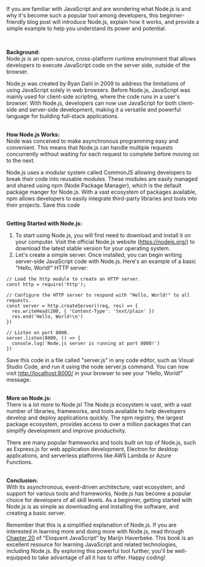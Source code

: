 <p>If you are familiar with JavaScript and are wondering what Node.js is and why it's become such a popular tool among developers, this beginner-friendly blog post will introduce Node.js, explain how it works, and provide a simple example to help you understand its power and potential.</p><p><br /></p><p><b>Background:</b><br />Node.js is an open-source, cross-platform runtime environment that allows developers to execute JavaScript code on the server side, outside of the browser.</p><p>Node.js was created by Ryan Dahl in 2009 to address the limitations of using JavaScript solely in web browsers. Before Node.js,&nbsp;JavaScript was mainly used for client-side scripting, where the code runs in a user's browser. With Node.js, developers can now use JavaScript for both client-side and server-side development, making it a versatile and powerful language for building full-stack applications.<br /><br /></p><p><b>How Node.js Works:</b><br />Node was conceived to make asynchronous programming easy and convenient.&nbsp;This means that Node.js can handle multiple requests concurrently without waiting for each request to complete before moving on to the next.</p><p>Node.js uses a modular system called CommonJS allowing developers to break their code into reusable modules. These modules are easily managed and shared using npm (Node Package Manager), which is the default package manger for Node.js.&nbsp;With a vast ecosystem of packages available, npm allows developers to easily integrate third-party libraries and tools into their projects. Save this code</p><p><br /><b>Getting Started with Node.js:</b><br /></p><ol style="text-align: left;"><li>To start using Node.js, you will first need to download and install it on your computer.&nbsp;Visit the official Node.js website (<a href="https://nodejs.org/">https://nodejs.org/</a>) to download the latest stable version for your operating system.</li><li>Let's create a simple server.&nbsp;Once installed, you can begin writing server-side JavaScript code with Node.js. Here's an example of a basic "Hello, World!" HTTP server:</li></ol>

<pre><code>// Load the http module to create an HTTP server.
const http = require('http');

// Configure the HTTP server to respond with "Hello, World!" to all requests.
const server = http.createServer((req, res) =&gt; {
  res.writeHead(200, { 'Content-Type': 'text/plain' })
  res.end('Hello, World!\n')
})

// Listen on port 8000.
server.listen(8000, () =&gt; {
  console.log('Node.js server is running at port 8000!')
})
</code></pre>

<p>Save this code in a file called "server.js" in any code editor, such as Visual Studio Code, and run it using the node server.js command. You can now visit <a href="http://localhost:8000/">http://localhost:8000/</a> in your browser to see your "Hello, World!" message.<br /><br /></p><p><b>More on Node.js:</b><br />There is a lot more to Node.js! The Node.js ecosystem is vast, with a vast number of libraries, frameworks, and tools available to help developers develop and deploy applications quickly. The npm registry, the largest package ecosystem, provides access to over a million packages that can simplify development and improve productivity.</p><p>There are many popular frameworks and tools built on top of Node.js, such as Express.js for web application development, Electron for desktop applications, and serverless platforms like AWS Lambda or Azure Functions.&nbsp;<br /><br /></p><p><b>Conclusion:</b><br />With its asynchronous, event-driven architecture, vast ecosystem, and support for various tools and frameworks, Node.js has become a popular choice for developers of all skill levels. As a beginner, getting started with Node.js is as simple as downloading and installing the software, and creating a basic server.&nbsp;</p><p>Remember that this is a simplified explanation of Node.js. If you are interested in learning more and doing more with Node.js, read through <a href="https://eloquentjavascript.net/20_node.html" target="_blank">Chapter 20</a> of "Eloquent JavaScript" by Marijn Haverbeke. This book is an excellent resource for learning JavaScript and related technologies, including Node.js. By exploring this powerful tool further, you'll be well-equipped to take advantage of all it has to offer. Happy coding!</p>